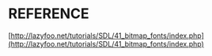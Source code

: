 # REFERENCE

[http://lazyfoo.net/tutorials/SDL/41_bitmap_fonts/index.php](http://lazyfoo.net/tutorials/SDL/41_bitmap_fonts/index.php)
